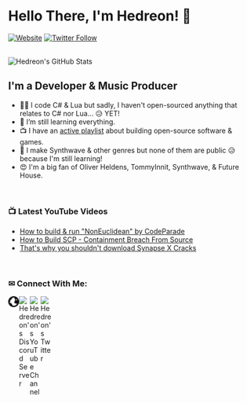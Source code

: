 # Hello There, I'm Hedreon! 👋
[![Website](https://img.shields.io/website?label=hedreon.github.io&style=for-the-badge&url=https%3A%2F%2Fhedreon.github.io)](https://hedreon.github.io)
[![Twitter Follow](https://img.shields.io/twitter/follow/HydroNews_?color=1DA1F2&logo=twitter&style=for-the-badge)](https://twitter.com/intent/follow?original_referer=https%3A%2F%2Fgithub.com%2FHedreon&screen_name=HydroNews_)

<br />

<img src="https://github-stats.hedreon.vercel.app/api?username=Hedreon&show_icons=true&hide_border=true" alt="Hedreon's GitHub Stats" />

<br />

## I'm a Developer & Music Producer
- 👨‍💻 I code C# & Lua but sadly, I haven't open-sourced anything that relates to C# nor Lua... 😥 YET!
- 🌱 I’m still learning everything.
- 📺 I have an [active playlist][buildingPlaylist] about building open-source software & games.
- 🎹 I make Synthwave & other genres but none of them are public 😥 because I'm still learning!
- 😍 I'm a big fan of Oliver Heldens, TommyInnit, Synthwave, & Future House.

<br />

### 📺 Latest YouTube Videos
<!-- YOUTUBE:START -->
- [How to build & run "NonEuclidean" by CodeParade](https://www.youtube.com/watch?v=NfMBWPmwlrw)
- [How to Build SCP - Containment Breach From Source](https://www.youtube.com/watch?v=MDWds_mHg68)
- [That's why you shouldn't download Synapse X Cracks](https://www.youtube.com/watch?v=m5PXmULSr2U)
<!-- YOUTUBE:END -->

<br />

### ✉ Connect With Me:
[<img align="left" alt="Hedreon's Website" width="22px" src="https://raw.githubusercontent.com/iconic/open-iconic/master/svg/globe.svg" />][website]
[<img align="left" alt="Hedreon's Discord Server" width="22px" src="https://cdn.jsdelivr.net/npm/simple-icons@v3/icons/discord.svg" />][discord]
[<img align="left" alt="Hedreon's YouTube Channel" width="22px" src="https://cdn.jsdelivr.net/npm/simple-icons@v3/icons/youtube.svg" />][youtube]
[<img align="left" alt="Hedreon's Twitter" width="22px" src="https://cdn.jsdelivr.net/npm/simple-icons@v3/icons/twitter.svg" />][twitter]

[website]: https://hedreon.github.io
[twitter]: https://twitter.com/HydroNews_
[youtube]: https://youtube.com/UCXVJV7t5GQxa-Qygn2UaXhQ
[buildingPlaylist]: https://www.youtube.com/playlist?list=PLDjh49V0y-sWmj8OT4loaWKakAHuY3RZo
[pinewood]: https://www.roblox.com/games/17541193/Pinewood-Computer-Core
[discord]: https://discord.gg/VPSU4gy2GR
